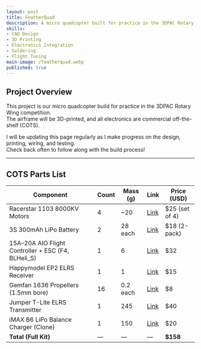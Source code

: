 ```yaml
---
layout: post
title: FeatherQuad
description: A micro quadcopter built for practice in the 3DPAC Rotary Wing competition. The airframe is fully 3D-printed, and electronics are commercial off-the-shelf (COTS). This project documents the design, printing, wiring, and testing process with regular updates as progress is made.
skills:
- CAD Design
- 3D Printing
- Electronics Integration
- Soldering
- Flight Tuning
main-image: /featherquad.webp
published: true
---
```


## Project Overview
This project is our micro quadcopter build for practice in the 3DPAC Rotary Wing competition.  
The airframe will be 3D-printed, and all electronics are commercial off-the-shelf (COTS).  

I will be updating this page regularly as I make progress on the design, printing, wiring, and testing.  
Check back often to follow along with the build process!

---

## COTS Parts List

| Component                                | Count | Mass (g) | Link | Price (USD)      |
|------------------------------------------|-------|----------|------|------------------|
| Racerstar 1103 8000KV Motors             | 4     | ~20      | [Link](https://www.aliexpress.com/item/4001200322569.html) | $25 (set of 4) |
| 3S 300mAh LiPo Battery                   | 2     | 28 each  | [Link](https://www.aliexpress.com/item/1005003273134562.html) | $18 (2-pack)  |
| 15A–20A AIO Flight Controller + ESC (F4, BLHeli_S) | 1 | 6 | [Link](https://www.aliexpress.com/item/1005004146572565.html) | $32 |
| Happymodel EP2 ELRS Receiver             | 1     | 1        | [Link](https://www.aliexpress.com/item/1005002001553303.html) | $15 |
| Gemfan 1636 Propellers (1.5mm bore)      | 16    | 0.2 each | [Link](https://www.aliexpress.com/item/1005004143726091.html) | $8 |
| Jumper T-Lite ELRS Transmitter           | 1     | 245      | [Link](https://www.aliexpress.com/item/1005004001243762.html) | $40 |
| iMAX B6 LiPo Balance Charger (Clone)     | 1     | 150      | [Link](https://www.aliexpress.com/item/1005003899475145.html) | $20 |
| **Total (Full Kit)**                     | —     | —        | —    | **$158**         |
